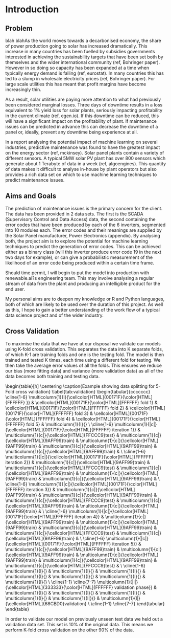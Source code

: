 
# Introduction

## Problem
blah blahAs the world moves towards a decarbonised economy, the share of power production going to solar has increased dramatically. This increase in many countries has been fuelled by subsidies governments interested in achieving the sustainability targets that have been set both by themselves and the wider international community (ref, Bohringer paper). However in so doing so capacity has been expanded at a time when typically energy demand is falling (ref, eurostat). In many countries this has led to a slump in wholesale electricity prices (ref, Bohringer paper). For large scale utilities this has meant that profit margins have become increasingly thin. 

As a result, solar utilities are paying more attention to what had previously been considered marginal losses. Three days of downtime results in a loss equivalent to 1% yield loss for solar plants, seriously impacting profitability in the current climate (ref, egen.io). If this downtime can be reduced, this will have a significant impact on the profitability of plant. If maintenance issues can be predicted in advance this can decrease the downtime of a panel or, ideally, prevent any downtime being experience at all. 

In a report analysing the potential impact of machine learning on several industries, predictive maintenance was found to have the greatest impact on the energy sector (ref, mckinsey). Solar panel plants contain a variety of different sensors. A typical 5MW solar PV plant has over 800 sensors which generate about 1 Terabyte of data in a week (ref, algoengines). This quantity of data makes it difficult to analyse in-house by plant operators but also provides a rich data set on which to use machine learning techniques to predict maintenance issues. 


## Aims and Goals
The prediction of maintenance issues is the primary concern for the client. The data has been provided in 2 data sets. The first is the SCADA (Supervisory Control and Data Access) data, the second containing the error codes that have been produced by each of the 6 inverters, segmented into 10 modules each. The error codes and their meanings are supplied by the Solar Panel manufacturer, Power Electronics (appendix). By analysing both, the project aim is to explore the potential for machine learning techniques to predict the generation of error codes. This can be achieved either as a binary class (will this inverter produce error code 19 in the next two days for example), or can give a probabilistic measurement of the likelihood of an error code being produced within a certain time frame. 

Should time permit, I will begin to put the model into production with renewable.ai?s engineering team. This may involve analysing a regular stream of data from the plant and producing an intelligible product for the end user. 

My personal aims are to deepen my knowledge or R and Python languages, both of which are likely to be used over the duration of this project. As well as this, I hope to gain a better understanding of the work flow of a typical data science project and of the wider industry. 

## Cross Validation

To maximise the data that we have at our disposal we validate our models using K-fold cross validation. This separates the data into K separate folds, of which K-1 are training folds and one is the testing fold. The model is then trained and tested K times, each time using a different fold for testing. We then take the average error values of all the folds. This ensures we reduce our bias (more fitting data) and variance (more validation data) as all of the data becomes both training and testing data.

\begin{table}[h]
\centering
\caption{Example showing data splitting for 5-Fold cross validation}
\label{tab:validation}
\begin{tabular}{ccccccc}
\cline{1-6}
\multicolumn{1}{l}{\cellcolor[HTML]{00171F}{\color[HTML]{FFFFFF} }} & \cellcolor[HTML]{00171F}{\color[HTML]{FFFFFF} fold 1} & \cellcolor[HTML]{00171F}{\color[HTML]{FFFFFF} fold 2} & \cellcolor[HTML]{00171F}{\color[HTML]{FFFFFF} fold 3} & \cellcolor[HTML]{00171F}{\color[HTML]{FFFFFF} fold 4} & \cellcolor[HTML]{00171F}{\color[HTML]{FFFFFF} fold 5} & \multicolumn{1}{l}{} \\ \cline{1-6}
\multicolumn{1}{|c|}{\cellcolor[HTML]{00171F}{\color[HTML]{FFFFFF} iteration 1}} & \multicolumn{1}{c|}{\cellcolor[HTML]{FFCCC9}test} & \multicolumn{1}{c|}{\cellcolor[HTML]{9AFF99}train} & \multicolumn{1}{c|}{\cellcolor[HTML]{9AFF99}train} & \multicolumn{1}{c|}{\cellcolor[HTML]{9AFF99}train} & \multicolumn{1}{c|}{\cellcolor[HTML]{9AFF99}train} &  \\ \cline{1-6}
\multicolumn{1}{|c|}{\cellcolor[HTML]{00171F}{\color[HTML]{FFFFFF} iteration 2}} & \multicolumn{1}{c|}{\cellcolor[HTML]{9AFF99}train} & \multicolumn{1}{c|}{\cellcolor[HTML]{FFCCC9}test} & \multicolumn{1}{c|}{\cellcolor[HTML]{9AFF99}train} & \multicolumn{1}{c|}{\cellcolor[HTML]{9AFF99}train} & \multicolumn{1}{c|}{\cellcolor[HTML]{9AFF99}train} &  \\ \cline{1-6}
\multicolumn{1}{|c|}{\cellcolor[HTML]{00171F}{\color[HTML]{FFFFFF} iteration 3}} & \multicolumn{1}{c|}{\cellcolor[HTML]{9AFF99}train} & \multicolumn{1}{c|}{\cellcolor[HTML]{9AFF99}train} & \multicolumn{1}{c|}{\cellcolor[HTML]{FFCCC9}test} & \multicolumn{1}{c|}{\cellcolor[HTML]{9AFF99}train} & \multicolumn{1}{c|}{\cellcolor[HTML]{9AFF99}train} &  \\ \cline{1-6}
\multicolumn{1}{|c|}{\cellcolor[HTML]{00171F}{\color[HTML]{FFFFFF} iteration 4}} & \multicolumn{1}{c|}{\cellcolor[HTML]{9AFF99}train} & \multicolumn{1}{c|}{\cellcolor[HTML]{9AFF99}train} & \multicolumn{1}{c|}{\cellcolor[HTML]{9AFF99}train} & \multicolumn{1}{c|}{\cellcolor[HTML]{FFCCC9}test} & \multicolumn{1}{c|}{\cellcolor[HTML]{9AFF99}train} &  \\ \cline{1-6}
\multicolumn{1}{|c|}{\cellcolor[HTML]{00171F}{\color[HTML]{FFFFFF} iteration 5}} & \multicolumn{1}{c|}{\cellcolor[HTML]{9AFF99}train} & \multicolumn{1}{c|}{\cellcolor[HTML]{9AFF99}train} & \multicolumn{1}{c|}{\cellcolor[HTML]{9AFF99}train} & \multicolumn{1}{c|}{\cellcolor[HTML]{9AFF99}train} & \multicolumn{1}{c|}{\cellcolor[HTML]{FFCCC9}test} &  \\ \cline{1-6}
\multicolumn{1}{l}{} & \multicolumn{1}{l}{} & \multicolumn{1}{l}{} & \multicolumn{1}{l}{} & \multicolumn{1}{l}{} & \multicolumn{1}{l}{} & \multicolumn{1}{l}{} \\ \cline{1-1} \cline{7-7}
\multicolumn{1}{|l|}{\cellcolor[HTML]{333333}{\color[HTML]{FFFFFF} validation phase}} & \multicolumn{1}{l}{} & \multicolumn{1}{l}{} & \multicolumn{1}{l}{} & \multicolumn{1}{l}{} & \multicolumn{1}{l|}{} & \multicolumn{1}{l|}{\cellcolor[HTML]{68CBD0}validation} \\ \cline{1-1} \cline{7-7}
\end{tabular}
\end{table}

In order to validate our model on previously unseen test data we held out a validation data set. This set is 10% of the original data. This means we perform K-fold cross validation on the other 90% of the data.


